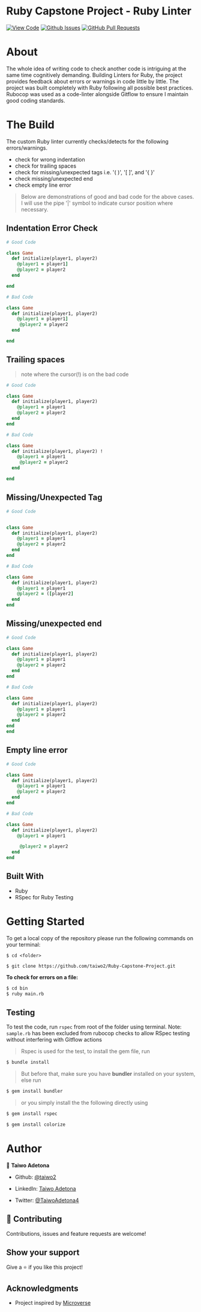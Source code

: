 # Ruby Capstone Project - Ruby Linter

[![View Code](https://img.shields.io/badge/View%20-Code-green)](https://github.com/acushlakoncept/ruby-linter)
[![Github Issues](https://img.shields.io/badge/GitHub-Issues-orange)](https://github.com/acushlakoncept/ruby-linter/issues)
[![GitHub Pull Requests](https://img.shields.io/badge/GitHub-Pull%20Requests-blue)](https://github.com/acushlakoncept/ruby-linter/pulls)


# About 

The whole idea of writing code to check another code is intriguing at the same time cognitively demanding. 
Building Linters for Ruby, the project provides feedback about errors or warnings in code little by little. 
The project was built completely with Ruby following all possible best practices. Rubocop was used as a code-linter alongside Gitflow to ensure I maintain good coding standards.


# The Build
The custom Ruby linter currently checks/detects for the following errors/warnings.
- check for wrong indentation
- check for trailing spaces
- check for missing/unexpected tags i.e. '( )', '[ ]', and '{ }'
- check missing/unexpected end
- check empty line error

> Below are demonstrations of good and bad code for the above cases. I will use the pipe '|' symbol to indicate cursor position where necessary.

## Indentation Error Check
~~~ruby
# Good Code

class Game
  def initialize(player1, player2)
    @player1 = player1] 
    @player2 = player2
  end

end

# Bad Code

class Game
  def initialize(player1, player2)
    @player1 = player1] 
     @player2 = player2
  end

end
~~~

## Trailing spaces
> note where the cursor(!) is on the bad code 
~~~ruby
# Good Code

class Game
  def initialize(player1, player2)
    @player1 = player1
    @player2 = player2
  end
end

# Bad Code

class Game
  def initialize(player1, player2) !
    @player1 = player1
     @player2 = player2
  end

end
~~~

## Missing/Unexpected Tag
~~~ruby
# Good Code


class Game
  def initialize(player1, player2)
    @player1 = player1
    @player2 = player2
  end
end

# Bad Code

class Game
  def initialize(player1, player2)
    @player1 = player1
    @player2 = ([player2]
  end
end
~~~

## Missing/unexpected end
~~~ruby
# Good Code

class Game
  def initialize(player1, player2)
    @player1 = player1
    @player2 = player2
  end
end

# Bad Code

class Game
  def initialize(player1, player2)
    @player1 = player1 
    @player2 = player2
  end
end
end
~~~

## Empty line error
~~~ruby
# Good Code

class Game
  def initialize(player1, player2)
    @player1 = player1
    @player2 = player2
  end
end

# Bad Code

class Game
  def initialize(player1, player2)
    @player1 = player1

     @player2 = player2
  end
end
~~~

## Built With
- Ruby
- RSpec for Ruby Testing


# Getting Started

To get a local copy of the repository please run the following commands on your terminal:

```
$ cd <folder>
```

```
$ git clone https://github.com/taiwo2/Ruby-Capstone-Project.git
```

**To check for errors on a file:** 

~~~bash
$ cd bin
$ ruby main.rb
~~~

## Testing

To test the code, run `rspec` from root of the folder using terminal.
Note: `sample.rb` has been excluded from rubocop checks to allow RSpec testing without interfering with Gitflow actions

> Rspec is used for the test, to install the gem file, run

~~~bash
$ bundle install 
~~~

> But before that, make sure you have **bundler** installed on your system, else run

~~~bash
$ gem install bundler 
~~~

> or you simply install the the following directly using 

~~~bash
$ gem install rspec 
~~~

~~~bash
$ gem install colorize 
~~~


# Author


👤 **Taiwo Adetona**

- Github: [@taiwo2](https://github.com/taiwo2)

- LinkedIn: [Taiwo Adetona](https://www.linkedin.com/in/taiwo-waliyullahi-adetona-988898180/)

- Twitter: [@TaiwoAdetona4](https://twitter.com/TaiwoAdetona4/)


## 🤝 Contributing

Contributions, issues and feature requests are welcome!

## Show your support

Give a ⭐️ if you like this project!

## Acknowledgments

- Project inspired by [Microverse](https://www.microverse.org)
